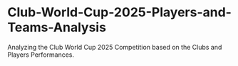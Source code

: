 # Club-World-Cup-2025-Players-and-Teams-Analysis
Analyzing the Club World Cup 2025 Competition based on the Clubs and Players Performances.
